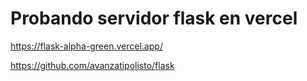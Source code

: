 # Probando servidor flask en vercel

https://flask-alpha-green.vercel.app/

https://github.com/avanzatipolisto/flask


